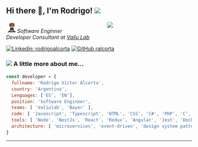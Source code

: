 <h2> Hi there 👋, I'm Rodrigo! <img src="https://media.giphy.com/media/mGcNjsfWAjY5AEZNw6/giphy.gif" width="50"></h2>
<img align='right' src="https://media.giphy.com/media/fkZukR450RQ1qnGaq9/giphy.gif" width="230">
<!-- <img align='right' src="https://media.giphy.com/media/5eLDrEaRGHegx2FeF2/giphy.gif" width="230"> -->
<p><img src="https://github.com/ralcorta/ralcorta/blob/main/avatar.png" width="30"><em>Software Enginner </br>Developer Consultant at <a href="https://www.valiulab.com">Valiu Lab</a></em></p>

[![Linkedin: rodrigoalcorta](https://img.shields.io/badge/-rodrigoalcorta-blue?style=flat-square&logo=Linkedin&logoColor=white&link=https://www.linkedin.com/in/rodrigoalcorta/)](https://www.linkedin.com/in/rodrigoalcorta/)
[![GitHub ralcorta](https://img.shields.io/github/followers/ralcorta?label=follow&style=social)](https://github.com/ralcorta)


### <img src="https://media.giphy.com/media/2wh8AaMZ2jtRseDQ3C/giphy.gif" width="50"> A little more about me...  

```js
const developer = {
  fullname: 'Rodrigo Victor Alcorta',
  country: 'Argentina',
  Lenguages: ['ES', 'EN'],
  position: 'Software Engineer',
  teams: [ 'Valiulab', 'Bayer' ],
  code: [ 'Javascript', 'Typescript', 'HTML', 'CSS', 'C#', 'PHP', 'C', 'GO'],
  tools: [ 'Node', 'NestJs', 'React', 'Redux', 'Angular', 'Jest', 'Docker', 'Git' ],
  architecture: [ 'microservices', 'event-driven', 'design system pattern'],
}
```

---
